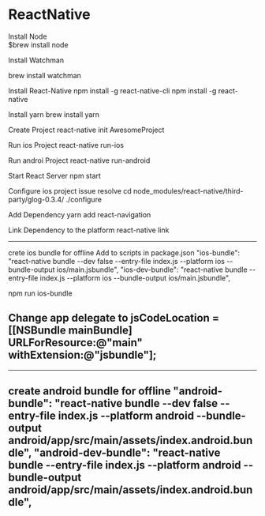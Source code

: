 # ReactNative
Install Node  
$brew install node

Install Watchman

brew install watchman

Install React-Native
npm install -g react-native-cli
npm install -g react-native

Install yarn
brew install yarn

Create Project
react-native init AwesomeProject

Run ios Project
react-native run-ios

Run androi Project
react-native run-android

Start React Server
npm start

Configure ios project issue resolve
cd node_modules/react-native/third-party/glog-0.3.4/
./configure

Add Dependency
yarn add react-navigation

Link Dependency to the platform
react-native link

-------------------------------------------------------------------------------------------------------------
crete ios bundle for offline
Add to scripts in package.json
"ios-bundle": "react-native bundle --dev false --entry-file index.js --platform ios --bundle-output ios/main.jsbundle",
"ios-dev-bundle": "react-native bundle --entry-file index.js --platform ios --bundle-output ios/main.jsbundle",

npm run ios-bundle

Change app delegate to
jsCodeLocation = [[NSBundle mainBundle] URLForResource:@"main" withExtension:@"jsbundle"];
-------------------------------------------------------------------------------------------------------------

-------------------------------------------------------------------------------------------------------------
create android bundle for offline
"android-bundle": "react-native bundle --dev false --entry-file index.js --platform android --bundle-output android/app/src/main/assets/index.android.bundle",
"android-dev-bundle": "react-native bundle --entry-file index.js --platform android --bundle-output android/app/src/main/assets/index.android.bundle",
-------------------------------------------------------------------------------------------------------------
